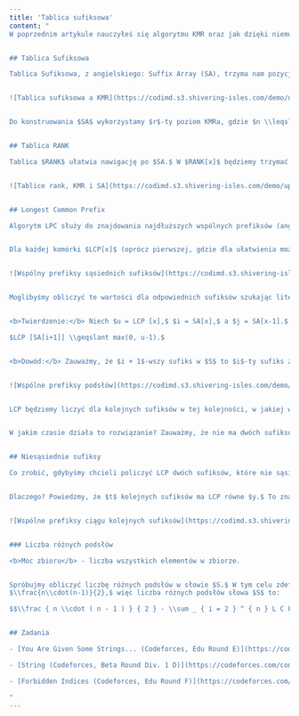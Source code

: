 ```yaml
---
title: 'Tablica sufiksowa'
content: "
W poprzednim artykule nauczyłeś się algorytmu KMR oraz jak dzięki niemu porównywać słowa. Teraz przyszła pora wgłębić się w jego dalsze i bardziej praktyczne zastosowania: liczenie Tablicy Sufiksowej i jej pokrewnych.


## Tablica Sufiksowa

Tablica Sufiksowa, z angielskiego: Suffix Array (SA), trzyma nam pozycje posortowanych alfabetycznie sufiksów słowa $S.$ Innymi słowy w $SA[i]$ znajduje się numer pozycji, na której znajduje się $i$-ty najwcześniejszy leksykograficznie sufiks w $S.$


![Tablica sufiksowa a KMR](https://codimd.s3.shivering-isles.com/demo/uploads/upload_c7f0f18da19d4412274dae70cfcad63b.png)


Do konstruowania $SA$ wykorzystamy $r$-ty poziom KMRa, gdzie $n \\leqslant 2^r$ dla $n$ będącego długością $S.$ Od teraz $r$-ty poziom będę nazywać ostatnim. Zauważmy, że żadne słowo nie ma nigdy dwóch takich samych sufiksów, dlatego, gdy $KMR[x][r] = y,$ to $SA[y] = x.$


## Tablica RANK

Tablica $RANK$ ułatwia nawigację po $SA.$ W $RANK[x]$ będziemy trzymać informację, że $x$-ty sufiks występuje na pozycji $RANK[x]$ w $SA.$ Nietrudno więc zauważyć, że odwracamy czynność tworzenia $SA,$ więc tablica $RANK$ to nic innego jak ostatni poziom KMR-a.


![Tablice rank, KMR i SA](https://codimd.s3.shivering-isles.com/demo/uploads/upload_e6678d54a1c3ed7ac174f00dae76f2ab.png)


## Longest Common Prefix

Algorytm LPC służy do znajdowania najdłuższych wspólnych prefiksów (ang. LCP - Longest Common Prefix) kolejnych leksykograficznie sufiksów słowa $S.$ Innymi słowy, algorytm LCP służy do znajdowania LCP słów znajdujących się obok siebie w tablicy sufiksowej.


Dla każdej komórki $LCP[x]$ (oprócz pierwszej, gdzie dla ułatwienia możemy ustawić wartość -1) będziemy trzymać informację, że sufiksy zaczynające się na pozycjach $SA[x]$ oraz $SA[x-1]$ mają najdłuższy wspólny prefiks równy $LCP[x].$


![Wspólny prefiksy sąsiednich sufiksów](https://codimd.s3.shivering-isles.com/demo/uploads/upload_6b578c1af57eae362d0966f9e2dc765a.png)


Moglibyśmy obliczyć te wartości dla odpowiednich sufiksów szukając literka po literce pierwszej pozycji, na której występują dwa różne znaki. Gołym okiem widać, że takie rozwiązanie może kosztować nawet $O(n^2)$ czasu. Moglibyśmy również próbować znaleźć pierwsze różniące się pozycje wyszukiwaniem binarnym na haszach. To rozwiązanie byłoby w pełni akceptowalne i działałoby w czasie $O(n \\ log \\ n).$ Okazuje się jednak, że możemy to zrobić znacznie łatwiej, nieznacznie modyfikując pierwsze podejście.


<b>Twierdzenie:</b> Niech $u = LCP [x],$ $i = SA[x],$ a $j = SA[x-1].$ Zachodzi nierówność:

$LCP [SA[i+1]] \\geqslant max(0, u-1).$


<b>Dowód:</b> Zauważmy, że $i + 1$-wszy sufiks w $S$ to $i$-ty sufiks z uciętą pierwszą literą. Analogicznie $j + 1$-wszy to $j$-ty z uciętą pierwszą literą. Wynika z tego, że sufiks $j+1$-wszy i $i+1$-wszy posiadają LCP przynajmniej $u - 1.$ Sufiks $j + 1$-wszy jest wcześniejszy leksykograficznie niż $i + 1$-wszy, ponieważ sufiks $j$-ty był wcześniejszy niż $i$-ty (występował wcześniej w SA). Spośród mniejszych leksykograficznie sufiksów S sufiks $i + 1$-wszy ma największe LCP z tym, występującym bezpośrednio przed nim w SA, ponieważ pozycje w SA są posortowane leksykograficznie. Oznacza to, że nie może mieć z nim mniejszego LCP niż $u - 1.$


![Wspólne prefiksy podsłów](https://codimd.s3.shivering-isles.com/demo/uploads/upload_16b391c3230bd3c703e4fc6c1ee957c1.png)


LCP będziemy liczyć dla kolejnych sufiksów w tej kolejności, w jakiej występowały w $S.$ Załóżmy, że rozpatrujemy teraz $i$-ty sufiks. Jeżeli jest on najwcześniejszy leksykograficznie $(RANK[i] = 1),$ to możemy taki sufiks pominąć $(LCP [1] = -1)$ i przejść do rozpatrywania kolejnego. W przeciwnym wypadku znajdźmy poprzedni leksykograficznie sufiks. Będzie się on znajdować na pozycji $j = SA[RANK[i] - 1].$ Niech $u = LCP[j].$ W tym miejscu możemy znaleźć brutalnie sprawdzając literka po literce, pierwszą różniącą sufiks $i$-ty oraz $j$-ty pozycję i tym samym wyliczyć $LCP[RANK[i]].$ Jednakże zamiast od pierwszej pozycji poszukiwania zacznijmy od $u$-tej. Możemy to zrobić, ponieważ z Twierdzenia 1 wiemy, że $LCP[SA[i + 1]] \\geqslant max(0, u - 1).$


W jakim czasie działa to rozwiązanie? Zauważmy, że nie ma dwóch sufiksów o długości przynajmniej $n.$ Tym samym nie ma dwóch sufiksów, które miałyby $LCP > n.$ Słowo o długości $n$ ma dokładnie $n$ sufiksów. Oznacza to, że po uzyskaniu LCP równego $n$ w $O(n)$ ruchach mogłoby się zdarzyć, że $u$ zmniejszyłoby się o maksymalnie $n.$ LCP mogłoby urosnąć jeszcze raz do $n$ w czasie $O(n)$ i już nigdy nie zmaleje. Z tego wynika, że tak zaimplementowany algorytm brutalny działa w $O(n),$ czyli szybciej i łatwiej niż binary search po haszach.


## Niesąsiednie sufiksy

Co zrobić, gdybyśmy chcieli policzyć LCP dwóch sufiksów, które nie sąsiadują ze sobą w SA? Załóżmy, że numery ich pozycji znajdują się w SA na pozycjach kolejno $z$ i $z + a.$ Okazuje się, że LCP tych dwóch słów to nic innego jak minimum wartości w tablicy LCP na przedziale $[z + 1; z + a].$


Dlaczego? Powiedzmy, że $t$ kolejnych sufiksów ma LCP równe $y.$ To znaczy, że pierwszy i ostatni ma przynajmniej takie LCP. Gdyby pierwszy i ostatni sufiks miały na pozycji $y+1$-wszej tę samą literkę, to wszystkie sufiksy miałyby tę samą literkę. Dzieje się tak ponieważ są one podane w kolejności alfabetycznej. Oznacza to, że sufiks pierwszy i ostatni nie mają LCP większego niż wspólne LCP wszystkich sufiksów po drodze. To znaczy, że LCP słowa pierwszego i ostatniego jest równe minimum z LCP kolejnych sufiksów na przedziale.


![Wspólne prefiksy ciągu kolejnych sufiksów](https://codimd.s3.shivering-isles.com/demo/uploads/upload_9314ac8295958323a95ec376215e3a3f.png)


### Liczba różnych podsłów

<b>Moc zbioru</b> - liczba wszystkich elementów w zbiorze.


Spróbujmy obliczyć liczbę różnych podsłów w słowie $S.$ W tym celu zdefiniujmy zbiór $Q$ jako zbiór różnych podsłów $S.$ Chcemy poznać moc $Q.$ Niech $Q_1$ będzie pomocniczym zbiorem pustym. Przetwórzmy kolejne sufiksy $S$ w takiej kolejności, w jakiej występują w tablicy sufiksowej. Dla każdego z nich dodamy do $Q_1$ wszystkie podsłowa zaczynające się na tej samej pozycji co on i nie będące jeszcze w $Q_1.$ Dzięki temu rozważymy wszystkie podsłowa i dodamy do $Q_1$ niepowtarzające się. Po zakończeniu operacji $Q_1 = Q.$ Niech $dl_i$ oznacza długość $i$-tego sufiksu. Istnieje $dl_i$ parami różnych podsłów zaczynających się na tej samej pozycji co on, ponieważ na tyle sposobów jesteśmy w stanie wybrać ich zakończenie. Które z tych podsłów zostały już dodane wcześniej do $Q_1$? Otóż te, które są prefiksami LCP $i$-tego sufiksu oraz $i-1$-szego. Dla pierwszego sufiksu nie ma takich podsłów. W pozostałych wypadkach tę własność spełnia $LCP[i]$ podsłów. Oznacza to, że przy rozważaniu $i$-tego sufiksu do $Q_1$ dodamy $dl_i - LCP[i]$ podsłów. Suma długości sufiksów jest równa
$\\frac{n\\cdot(n-1)}{2},$ więc liczba różnych podsłów słowa $S$ to:

$$\\frac { n \\cdot ( n - 1 ) } { 2 } - \\sum _ { i = 2 } ^ { n } L C P [ i ]$$


## Zadania

- [You Are Given Some Strings... (Codeforces, Edu Round E)](https://codeforces.com/contest/1202/problem/E)

- [String (Codeforces, Beta Round Div. 1 D)](https://codeforces.com/contest/123/problem/D)

- [Forbidden Indices (Codeforces, Edu Round F)](https://codeforces.com/contest/873/problem/F)

"
---
```

